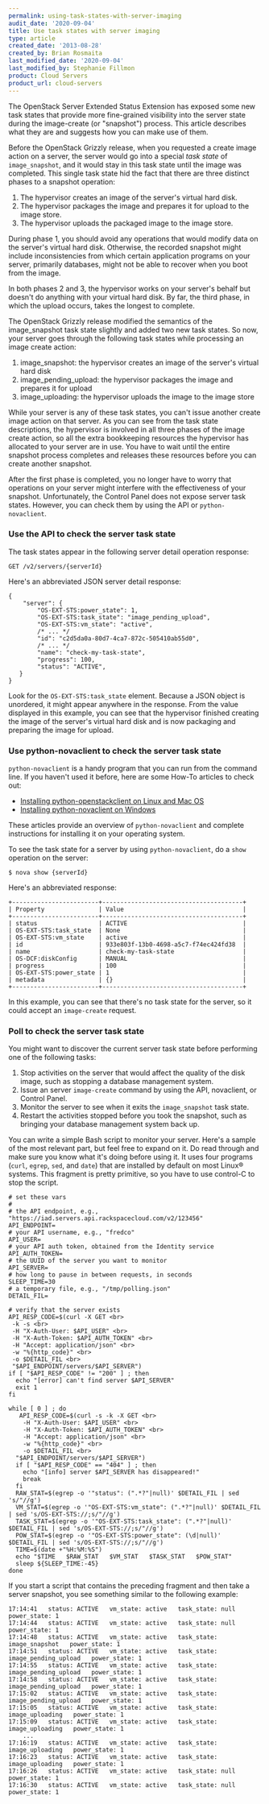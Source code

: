 ```yaml
---
permalink: using-task-states-with-server-imaging
audit_date: '2020-09-04'
title: Use task states with server imaging
type: article
created_date: '2013-08-28'
created_by: Brian Rosmaita
last_modified_date: '2020-09-04'
last_modified_by: Stephanie Fillmon
product: Cloud Servers
product_url: cloud-servers
---
```


The OpenStack Server Extended Status Extension has exposed some new
task states that provide more fine-grained visibility into the server
state during the image-create (or "snapshot") process.  This article
describes what they are and suggests how you can make use of them.

Before the OpenStack Grizzly release, when you requested a create image
action on a server, the server would go into a special *task state* of
`image_snapshot`, and it would stay in this task state until the image
was completed. This single task state hid the fact that there are three
distinct phases to a snapshot operation:

1.  The hypervisor creates an image of the server's virtual hard disk.
2.  The hypervisor packages the image and prepares it for upload to the
    image store.
3.  The hypervisor uploads the packaged image to the image store.

During phase 1, you should avoid any operations that would modify data on
the server's virtual hard disk. Otherwise, the recorded snapshot might include
inconsistencies from which certain application programs on your
server, primarily databases, might not be able to recover when you boot from the image.

In both phases 2 and 3, the hypervisor works on your server's behalf
but doesn't do anything with your virtual hard disk. By far, the third phase,
in which the upload occurs, takes the longest to complete.

The OpenStack Grizzly release modified the semantics of the image\_snapshot
task state slightly and added two new task states. So now, your server goes
through the following task states while processing an image create action:

1.  image\_snapshot: the hypervisor creates an image of the server's
    virtual hard disk
2.  image\_pending\_upload: the hypervisor packages the image and
    prepares it for upload
3.  image\_uploading: the hypervisor uploads the image to the image
    store

While your server is any of these task states, you can't issue another
create image action on that server. As you can see from the task state
descriptions, the hypervisor is involved in all three phases of the
image create action, so all the extra bookkeeping resources the
hypervisor has allocated to your server are in use. You have to wait
until the entire snapshot process completes and releases these resources
before you can create another snapshot.

After the first phase is completed, you no longer have to worry that
operations on your server might interfere with the effectiveness of your
snapshot. Unfortunately, the Control Panel does not expose server task
states. However, you can check them by using the API or `python-novaclient`.

### Use the API to check the server task state

The task states appear in the following server detail operation response:

    GET /v2/servers/{serverId}

Here's an abbreviated JSON server detail response:

    {
        "server": {
            "OS-EXT-STS:power_state": 1,
            "OS-EXT-STS:task_state": "image_pending_upload",
            "OS-EXT-STS:vm_state": "active",
            /* ... */
            "id": "c2d5da0a-80d7-4ca7-872c-505410ab55d0",
            /* ... */
            "name": "check-my-task-state",
            "progress": 100,
            "status": "ACTIVE",
       }
    }

Look for the `OS-EXT-STS:task_state` element. Because a
JSON object is unordered, it might appear anywhere in the
response. From the value displayed in this
example, you can see that the hypervisor finished creating the
image of the server's virtual hard disk and is now packaging and
preparing the image for upload.

### Use python-novaclient to check the server task state

`python-novaclient` is a handy program that you can run from the command
line. If you haven't used it before, here are some How-To
articles to check out:

-   [Installing python-openstackclient on Linux and Mac
    OS](https://docs-ospc.rackspace.com/support/how-to/cloud-servers/installing-python-openstackclient-on-linux-and-mac-os)
-   [Installing python-novaclient on
    Windows](https://docs-ospc.rackspace.com/support/how-to/cloud-servers/installing-python-novaclient-on-windows)

These articles provide an overview of `python-novaclient`
and complete instructions for installing it on your operating system.

To see the task state for a server by using `python-novaclient`,
do a `show` operation on the server:

    $ nova show {serverId}

Here's an abbreviated response:

    +------------------------+---------------------------------------+
    | Property               | Value                                 |
    +------------------------+---------------------------------------+
    | status                 | ACTIVE                                |
    | OS-EXT-STS:task_state  | None                                  |
    | OS-EXT-STS:vm_state    | active                                |
    | id                     | 933e803f-13b0-4698-a5c7-f74ec424fd38  |
    | name                   | check-my-task-state                   |
    | OS-DCF:diskConfig      | MANUAL                                |
    | progress               | 100                                   |
    | OS-EXT-STS:power_state | 1                                     |
    | metadata               | {}                                    |
    +------------------------+---------------------------------------+

In this example, you can see that there's no task state for the server,
so it could accept an `image-create` request.

### Poll to check the server task state

You might want to discover the current server task state before performing
one of the following tasks:

1.  Stop activities on the server that would affect the
    quality of the disk image, such as stopping a database
    management system.
2.  Issue an server `image-create` command by using the API, novaclient, or
    Control Panel.
3.  Monitor the server to see when it exits the `image_snapshot` task state.
4.  Restart the activities stopped before you took the
    snapshot, such as bringing your database management system
    back up.

You can write a simple Bash script to monitor your server. Here's a sample of
the most relevant part, but feel free to expand on it. Do read through and make
sure you know what it's doing before using it. It uses four programs (`curl`, `egrep`,
`sed`, and `date`) that are installed by default on most Linux&reg; systems.
This fragment is pretty primitive, so you have to use control-C to stop the
script.

    # set these vars
    #
    # the API endpoint, e.g., "https://iad.servers.api.rackspacecloud.com/v2/123456"
    API_ENDPOINT=
    # your API username, e.g., "fredco"
    API_USER=
    # your API auth token, obtained from the Identity service
    API_AUTH_TOKEN=
    # the UUID of the server you want to monitor
    API_SERVER=
    # how long to pause in between requests, in seconds
    SLEEP_TIME=30
    # a temporary file, e.g., "/tmp/polling.json"
    DETAIL_FIL=

    # verify that the server exists
    API_RESP_CODE=$(curl -X GET <br>
     -k -s <br>
     -H "X-Auth-User: $API_USER" <br>
     -H "X-Auth-Token: $API_AUTH_TOKEN" <br>
     -H "Accept: application/json" <br>
     -w "%{http_code}" <br>
     -o $DETAIL_FIL <br>
     "$API_ENDPOINT/servers/$API_SERVER")
    if [ "$API_RESP_CODE" != "200" ] ; then
      echo "[error] can't find server $API_SERVER"
      exit 1
    fi

    while [ 0 ] ; do
       API_RESP_CODE=$(curl -s -k -X GET <br>
        -H "X-Auth-User: $API_USER" <br>
        -H "X-Auth-Token: $API_AUTH_TOKEN" <br>
        -H "Accept: application/json" <br>
        -w "%{http_code}" <br>
        -o $DETAIL_FIL <br>
      "$API_ENDPOINT/servers/$API_SERVER")
      if [ "$API_RESP_CODE" == "404" ] ; then
        echo "[info] server $API_SERVER has disappeared!"
        break
      fi
      RAW_STAT=$(egrep -o '"status": (".*?"|null)' $DETAIL_FIL | sed 's/"//g')
      VM_STAT=$(egrep -o '"OS-EXT-STS:vm_state": (".*?"|null)' $DETAIL_FIL | sed 's/OS-EXT-STS://;s/"//g')
      TASK_STAT=$(egrep -o '"OS-EXT-STS:task_state": (".*?"|null)' $DETAIL_FIL | sed 's/OS-EXT-STS://;s/"//g')
      POW_STAT=$(egrep -o '"OS-EXT-STS:power_state": (\d|null)' $DETAIL_FIL | sed 's/OS-EXT-STS://;s/"//g')
      TIME=$(date +"%H:%M:%S")
      echo "$TIME   $RAW_STAT   $VM_STAT   $TASK_STAT   $POW_STAT"
      sleep ${SLEEP_TIME:-45}
    done

If you start a script that contains the preceding fragment and then take a
server snapshot, you see something similar to the following example:

    17:14:41   status: ACTIVE   vm_state: active   task_state: null   power_state: 1
    17:14:44   status: ACTIVE   vm_state: active   task_state: null   power_state: 1
    17:14:48   status: ACTIVE   vm_state: active   task_state: image_snapshot   power_state: 1
    17:14:51   status: ACTIVE   vm_state: active   task_state: image_pending_upload   power_state: 1
    17:14:55   status: ACTIVE   vm_state: active   task_state: image_pending_upload   power_state: 1
    17:14:58   status: ACTIVE   vm_state: active   task_state: image_pending_upload   power_state: 1
    17:15:02   status: ACTIVE   vm_state: active   task_state: image_pending_upload   power_state: 1
    17:15:05   status: ACTIVE   vm_state: active   task_state: image_uploading   power_state: 1
    17:15:09   status: ACTIVE   vm_state: active   task_state: image_uploading   power_state: 1
        ...
    17:16:19   status: ACTIVE   vm_state: active   task_state: image_uploading   power_state: 1
    17:16:23   status: ACTIVE   vm_state: active   task_state: image_uploading   power_state: 1
    17:16:26   status: ACTIVE   vm_state: active   task_state: null   power_state: 1
    17:16:30   status: ACTIVE   vm_state: active   task_state: null   power_state: 1
